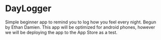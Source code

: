 # DayLogger
Simple beginner app to remind you to log how you feel every night. Begun by Ethan Damien. This app will be optimized for android phones, however we will be deploying the app to the App Store as a test.
